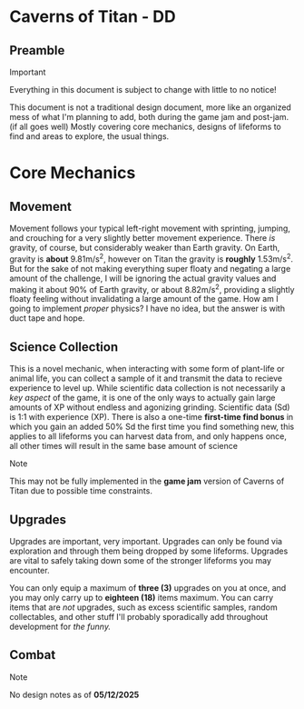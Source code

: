 # Caverns of Titan - DD
<!-- This makes heavy use of the GitHub Markdown secret sauce -->

## Preamble

> [!IMPORTANT]
> Everything in this document is subject to change with little to no notice!

This document is not a traditional design document, more like an organized mess of what I'm planning to add, both during the game jam and post-jam. (if all goes well) Mostly covering core mechanics, designs of lifeforms to find and areas to explore, the usual things.

# Core Mechanics

## Movement

Movement follows your typical left-right movement with sprinting, jumping, and crouching for a very slightly better movement experience. There *is* gravity, of course, but considerably weaker than Earth gravity. On Earth, gravity is **about** 9.81m/s<sup>2</sup>, however on Titan the gravity is **roughly** 1.53m/s<sup>2</sup>. But for the sake of not making everything super floaty and negating a large amount of the challenge, I will be ignoring the actual gravity values and making it about 90% of Earth gravity, or about 8.82m/s<sup>2</sup>, providing a slightly floaty feeling without invalidating a large amount of the game. How am I going to implement *proper* physics? I have no idea, but the answer is with duct tape and hope.

## Science Collection

This is a novel mechanic, when interacting with some form of plant-life or animal life, you can collect a sample of it and transmit the data to recieve experience to level up. While scientific data collection is not necessarily a *key aspect* of the game, it is one of the only ways to actually gain large amounts of XP without endless and agonizing grinding. Scientific data (Sd) is 1:1 with experience (XP). There is also a one-time **first-time find bonus** in which you gain an added 50% Sd the first time you find something new, this applies to all lifeforms you can harvest data from, and only happens once, all other times will result in the same base amount of science

> [!NOTE]
> This may not be fully implemented in the **game jam** version of Caverns of Titan due to possible time constraints.

## Upgrades

Upgrades are important, very important. Upgrades can only be found via exploration and through them being dropped by some lifeforms. Upgrades are vital to safely taking down some of the stronger lifeforms you may encounter.

You can only equip a maximum of **three (3)** upgrades on you at once, and you may only carry up to **eighteen (18)** items maximum. You can carry items that are *not* upgrades, such as excess scientific samples, random collectables, and other stuff I'll probably sporadically add throughout development for *the funny.*

## Combat

> [!NOTE]
> No design notes as of **05/12/2025**